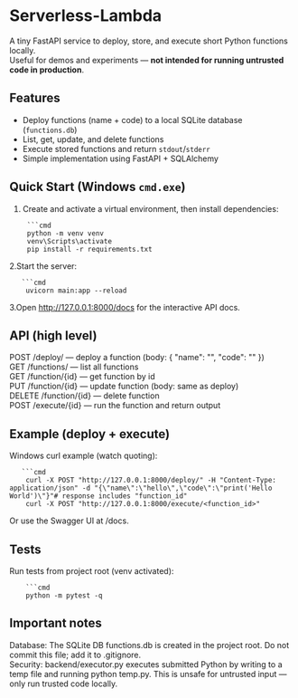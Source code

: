 # Serverless-Lambda

A tiny FastAPI service to deploy, store, and execute short Python functions locally.  
Useful for demos and experiments — **not intended for running untrusted code in production**.

## Features
- Deploy functions (name + code) to a local SQLite database (`functions.db`)
- List, get, update, and delete functions
- Execute stored functions and return `stdout`/`stderr`
- Simple implementation using FastAPI + SQLAlchemy

## Quick Start (Windows `cmd.exe`)
1. Create and activate a virtual environment, then install dependencies:

        ```cmd
        python -m venv venv
        venv\Scripts\activate
        pip install -r requirements.txt
2.Start the server:
       
       ```cmd
        uvicorn main:app --reload
3.Open http://127.0.0.1:8000/docs  for the interactive API docs.

## API (high level)<br>
POST /deploy/ — deploy a function (body: { "name": "<name>", "code": "<python code>" })<br>
GET /functions/ — list all functions<br>
GET /function/{id} — get function by id<br>
PUT /function/{id} — update function (body: same as deploy)<br>
DELETE /function/{id} — delete function<br>
POST /execute/{id} — run the function and return output<br>

## Example (deploy + execute)<br>
Windows curl example (watch quoting):
       
       ```cmd
        curl -X POST "http://127.0.0.1:8000/deploy/" -H "Content-Type: application/json" -d "{\"name\":\"hello\",\"code\":\"print('Hello World')\"}"# response includes "function_id"
        curl -X POST "http://127.0.0.1:8000/execute/<function_id>"
Or use the Swagger UI at /docs.

## Tests<br>
Run tests from project root (venv activated):

        ```cmd
        python -m pytest -q
        
## Important notes<br>
Database: The SQLite DB functions.db is created in the project root. Do not commit this file; add it to .gitignore.<br>
Security: backend/executor.py executes submitted Python by writing to a temp file and running python temp.py. This is unsafe for untrusted input — only run trusted code locally.
